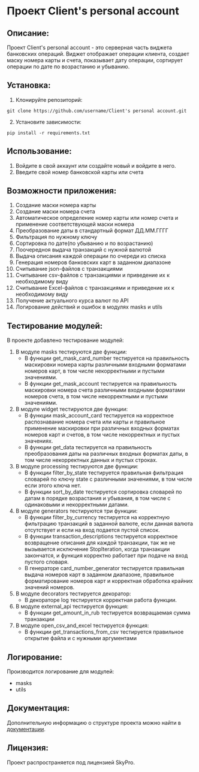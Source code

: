 # Проект Client's personal account

## Описание:
Проект Client's personal account - это серверная часть виджета банковских операций. Виджет отображает операции клиента, создает маску номера карты и счета, показывает дату операции, сортирует операции по дате по возрастанию и убыванию.

## Установка:
1. Клонируйте репозиторий:
```
git clone https://github.com/username/Client's personal account.git
```
2. Установите зависимости:
```
pip install -r requirements.txt
```

## Использование:
1. Войдите в свой аккаунт или создайте новый и войдите в него.
2. Введите свой номер банковской карты или счета

## Возможности приложения:
1. Создание маски номера карты
2. Создание маски номера счета
3. Автоматическое определение номер карты или номер счета и применение соответствующей маски номера
4. Преобразование даты в стандартный формат ДД.ММ.ГГГГ
5. Фильтрация по нужному ключу
6. Сортировка по дате(по убыванию и по возрастанию)
7. Поочередноя выдача транзакций с нужной валютой
8. Выдача описания каждой операции по очереди из списка
9. Генерация номеров банковских карт в заданном диапазоне
10. Считывание json-файлов с транзакциями
11. Считывание csv-файлов с транзакциями и приведение их к необходимому виду
12. Считывание Excel-файлов с транзакциями и приведение их к необходимому виду
13. Получение актуального курса валют по API
14. Логирование действий и ошибок в модулях masks и utils

## Тестирование модулей:
В проекте добавлено тестирование модулей:
1. В модуле masks тестируются две функции:
   - В функции get_mask_card_number тестируется на правильность маскировки номера карты различными входными форматами 
номеров карт, в том числе некорректными и пустыми значениями.
   - В функции get_mask_account тестируется на правильность маскировки номера счета различными входными форматами 
номеров счета, в том числе некорректными и пустыми значениями.
2. В модуле widget тестируются две функции:
   - В функции mask_account_card тестируется на корректное распознавание номера счета или карты и правильное применение 
маскировки при различных входных форматах номеров карт и счетов, в том числе некорректных и пустых значениях.
   - В функции get_data тестируется на правильность преобразования даты на различных входных форматах даты, в том числе 
некорректных данных и пустых строках.
3. В модуле processing тестируются две функции:
   - В функции filter_by_state тестируется правильная фильтрация словарей по ключу state с различными значениями, 
в том числе если этого ключа нет.
   - В функции sort_by_date тестируется сортировка словарей по датам в порядке возрастания и убывания, в том числе с 
одинаковыми и некорректными датами.
4. В модуле generators тестируются три функции:
   - В функции filter_by_currency тестируется на корректную фильтрацию транзакций в заданной валюте, если данная валюта отсутствует и если на вход подается пустой список.
   - В функции transaction_descriptions тестируется корректное возвращение описания для каждой транзакции, так же не вызывается исключение StopIteration, когда транзакции закончатся, и функция корректно работает при подаче на вход пустого словаря.
   - В генераторе card_number_generator тестируется правильная выдача номеров карт в заданном диапазоне, правильное форматирование номеров карт и корректная обработка крайних значений номеров.
5. В модуле decorators тестируется декоратор:
   - В декораторе log тестируется корректная работа функции.
6. В модуле external_api тестируется функция:
   - В функции get_amount_in_rub тестируется возвращаемая сумма транзакции
7. В модуле open_csv_and_excel тестируется функция:
   - В функции get_transactions_from_csv тестируется правильное открытие файла и с нужными аргументами

## Логирование:
Производится логирование для модулей:
- masks
- utils

## Документация:
Дополнительную информацию о структуре проекта можно найти в [документации](README.md).

## Лицензия:
Проект распространяется под лицензией SkyPro.
